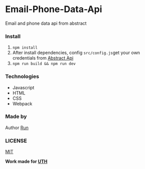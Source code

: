 # Email-Phone-Data-Api
Email and phone data api from abstract


### Install

1. `npm install`
2. After install dependencies, config `src/config.js`get your own credentials from [Abstract Api](https://app.abstractapi.com/api/)
3. `npm run build && npm run dev`


### Technologies
- Javascript
- HTML
- CSS
- Webpack

### Made by 
Author [Run](https://github.com/Run19)

### LICENSE

[MIT](https://opensource.org/licenses/MIT)


**Work made for  [UTH](https://www.uth.edu.mx/)**



